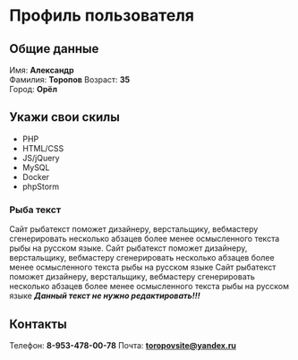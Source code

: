 # Профиль пользователя

## Общие данные

Имя: **Александр**    
Фамилия: **Торопов**
Возраст: **35**      
Город: **Орёл**       

## Укажи свои скилы

- PHP    
- HTML/CSS    
- JS/jQuery
- MySQL    
- Docker
- phpStorm  

### Рыба текст
Сайт рыбатекст поможет дизайнеру, верстальщику, вебмастеру сгенерировать несколько абзацев более менее осмысленного текста рыбы на русском языке.
Сайт рыбатекст поможет дизайнеру, верстальщику, вебмастеру сгенерировать несколько абзацев более менее осмысленного текста рыбы на русском языке
Сайт рыбатекст поможет дизайнеру, верстальщику, вебмастеру сгенерировать несколько абзацев более менее осмысленного текста рыбы на русском языке
***Данный текст не нужно редактировать!!!***

## Контакты

Телефон: **8-953-478-00-78**
Почта: **toropovsite@yandex.ru**
